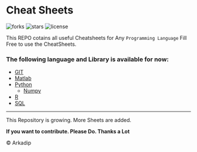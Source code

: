 # Cheat Sheets
![forks](https://img.shields.io/github/forks/darkmatter18/cheatsheet)
![stars](https://img.shields.io/github/stars/darkmatter18/cheatsheet)
![license](https://img.shields.io/github/license/darkmatter18/cheatsheet)

This REPO cotains all useful Cheatsheets for Any `Programming Language`
Fill Free to use the CheatSheets.

### The following language and Library is available for now:

- [GIT](./GIT)
- [Matlab](./Matlab)
- [Python](./Python)
    - [Numpy](./Numpy)
- [R](./R)
- [SQL](./SQL)

---
This Repository is growing. More Sheets are added.

**If you want to contribute. Please Do. Thanks a Lot**

&copy; Arkadip
